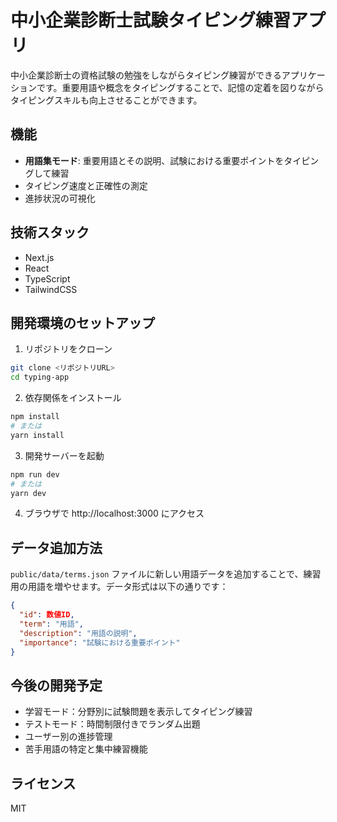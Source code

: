 # 中小企業診断士試験タイピング練習アプリ

中小企業診断士の資格試験の勉強をしながらタイピング練習ができるアプリケーションです。重要用語や概念をタイピングすることで、記憶の定着を図りながらタイピングスキルも向上させることができます。

## 機能

- **用語集モード**: 重要用語とその説明、試験における重要ポイントをタイピングして練習
- タイピング速度と正確性の測定
- 進捗状況の可視化

## 技術スタック

- Next.js
- React
- TypeScript
- TailwindCSS

## 開発環境のセットアップ

1. リポジトリをクローン
```bash
git clone <リポジトリURL>
cd typing-app
```

2. 依存関係をインストール
```bash
npm install
# または
yarn install
```

3. 開発サーバーを起動
```bash
npm run dev
# または
yarn dev
```

4. ブラウザで http://localhost:3000 にアクセス

## データ追加方法

`public/data/terms.json` ファイルに新しい用語データを追加することで、練習用の用語を増やせます。データ形式は以下の通りです：

```json
{
  "id": 数値ID,
  "term": "用語",
  "description": "用語の説明",
  "importance": "試験における重要ポイント"
}
```

## 今後の開発予定

- 学習モード：分野別に試験問題を表示してタイピング練習
- テストモード：時間制限付きでランダム出題
- ユーザー別の進捗管理
- 苦手用語の特定と集中練習機能

## ライセンス

MIT 